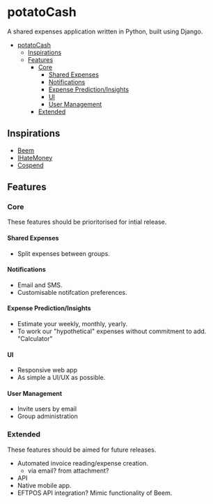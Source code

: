 
# potatoCash
A shared expenses application written in Python, built using Django. 

- [potatoCash](#potatocash)
  - [Inspirations](#inspirations)
  - [Features](#features)
    - [Core](#core)
      - [Shared Expenses](#shared-expenses)
      - [Notifications](#notifications)
      - [Expense Prediction/Insights](#expense-predictioninsights)
      - [UI](#ui)
      - [User Management](#user-management)
    - [Extended](#extended)

## Inspirations
- [Beem](https://www.beemit.com.au)
- [IHateMoney](https://ihatemoney.org)
- [Cospend](https://apps.nextcloud.com/apps/cospend)

## Features
### Core
These features should be prioritorised for intial release.
#### Shared Expenses
- Split expenses between groups.
#### Notifications
  - Email and SMS.
  - Customisable notifcation preferences.
#### Expense Prediction/Insights
  - Estimate your weekly, monthly, yearly.
  - To work our "hypothetical" expenses without commitment to add. "Calculator"
#### UI
- Responsive web app
- As simple a UI/UX as possible. 
#### User Management
- Invite users by email
- Group administration

### Extended
These features should be aimed for future releases. 
- Automated invoice reading/expense creation. 
  - via email? from attachment?
- API
- Native mobile app.
- EFTPOS API integration? Mimic functionality of Beem. 